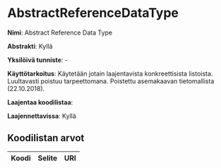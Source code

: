 # AbstractReferenceDataType

**Nimi**: Abstract Reference Data Type

**Abstrakti**: Kyllä

**Yksilöivä tunniste**: -

**Käyttötarkoitus**: Käytetään jotain laajentavista konkreettisista listoista. Luultavasti poistuu tarpeettomana. Poistettu asemakaavan tietomallista (22.10.2018).

**Laajentaa koodilistaa**:

**Laajennettavissa**: Kyllä

## Koodilistan arvot

Koodi     | Selite                         | URI
----------|--------------------------------|----------------------------------------

